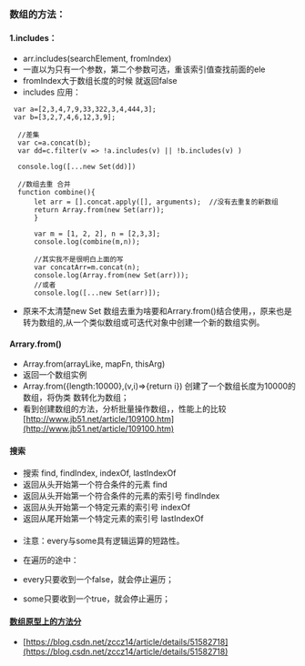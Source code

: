 ### 数组的方法：
#### 1.includes：
  * arr.includes(searchElement, fromIndex)
  * 一直以为只有一个参数，第二个参数可选，重该索引值查找前面的ele
  * fromIndex大于数组长度的时候 就返回false
  * includes 应用：

  ```
   var a=[2,3,4,7,9,33,322,3,4,444,3];
   var b=[3,2,7,4,6,12,3,9];
    
    //差集
    var c=a.concat(b);
    var dd=c.filter(v => !a.includes(v) || !b.includes(v) )

    console.log([...new Set(dd)])

    //数组去重 合并
    function combine(){ 
        let arr = [].concat.apply([], arguments);  //没有去重复的新数组 
        return Array.from(new Set(arr));
        } 

        var m = [1, 2, 2], n = [2,3,3]; 
        console.log(combine(m,n));  

        //其实我不是很明白上面的写
        var concatArr=m.concat(n);
        console.log(Array.from(new Set(arr)));
        //或者
        console.log([...new Set(arr)]);

  ```

  * 原来不太清楚new Set 数组去重为啥要和Arrary.from()结合使用，，原来也是转为数组的,从一个类似数组或可迭代对象中创建一个新的数组实例。
#### Arrary.from()
  * Array.from(arrayLike, mapFn, thisArg)
  * 返回一个数组实例
  * Array.from({length:10000},(v,i)=>{return i})  创建了一个数组长度为10000的数组，将伪类 数转化为数组；
  * 看到创建数组的方法，分析批量操作数组，，性能上的比较
  [http://www.jb51.net/article/109100.htm](http://www.jb51.net/article/109100.htm)
#### 搜索
* 搜索 find, findIndex, indexOf, lastIndexOf
* 返回从头开始第一个符合条件的元素 find
* 返回从头开始第一个符合条件的元素的索引号 findIndex
* 返回从头开始第一个特定元素的索引号 indexOf
* 返回从尾开始第一个特定元素的索引号 lastIndexOf

#### 
* 注意：every与some具有逻辑运算的短路性。 
* 在遍历的途中：

* every只要收到一个false，就会停止遍历；
* some只要收到一个true，就会停止遍历；

  
#### [数组原型上的方法分](https://blog.csdn.net/zccz14/article/details/51582718)
   
   * [https://blog.csdn.net/zccz14/article/details/51582718](https://blog.csdn.net/zccz14/article/details/51582718)


